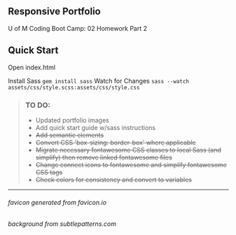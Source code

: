 ## Responsive Portfolio
U of M Coding Boot Camp: 02 Homework Part 2

## Quick Start
Open index.html

Install Sass
```gem install sass```
Watch for Changes
```sass --watch assets/css/style.scss:assets/css/style.css```


> ### TO DO:
> - Updated portfolio images
> - Add quick start guide w/sass instructions
> - ~~Add semantic elements~~
> - ~~Convert CSS 'box-sizing: border-box' where applicable~~
> - ~~Migrate necessary fontawesome CSS classes to local Sass (and simplify) then remove linked fontawesome files~~
> - ~~Change connect icons to fontawesome and simplify fontawesome CSS tags~~
> - ~~Check colors for consistency and convert to variables~~

------
###### favicon generated from favicon.io
###### background from subtlepatterns.com
